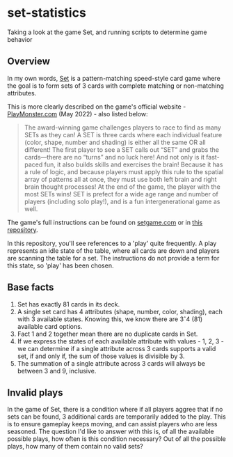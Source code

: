 # set-statistics

Taking a look at the game Set, and running scripts to determine game behavior

## Overview

In my own words, [Set](https://www.playmonster.com/product/set/) is a pattern-matching speed-style card game where the goal is to form sets of 3 cards with complete matching or non-matching attributes.

This is more clearly described on the game's official website - [PlayMonster.com](https://www.playmonster.com/product/set/) (May 2022) - also listed below:

> The award-winning game challenges players to race to find as many SETs as they can! A SET is three cards where each individual feature (color, shape, number and shading) is either all the same OR all different! The first player to see a SET calls out “SET” and grabs the cards—there are no “turns” and no luck here! And not only is it fast-paced fun, it also builds skills and exercises the brain! Because it has a rule of logic, and because players must apply this rule to the spatial array of patterns all at once, they must use both left brain and right brain thought processes! At the end of the game, the player with the most SETs wins! SET is prefect for a wide age range and number of players (including solo play!), and is a fun intergenerational game as well.

The game's full instructions can be found on [setgame.com](https://www.setgame.com/sites/default/files/instructions/SET%20INSTRUCTIONS%20-%20ENGLISH.pdf) or in [this repository](./set-instructions.md).

In this repository, you'll see references to a 'play' quite frequently. A play represents an idle state of the table, where all cards are down and players are scanning the table for a set. The instructions do not provide a term for this state, so 'play' has been chosen.

## Base facts

1. Set has exactly 81 cards in its deck.
2. A single set card has 4 attributes (shape, number, color, shading), each with 3 available states. Knowing this, we know there are 3ˆ4 (81) available card options.
3. Fact 1 and 2 together mean there are no duplicate cards in Set.
4. If we express the states of each available attribute with values - 1, 2, 3 - we can determine if a single attribute across 3 cards supports a valid set, if and only if, the sum of those values is divisible by 3.
5. The summation of a single attribute across 3 cards will always be between 3 and 9, inclusive.

## Invalid plays

In the game of Set, there is a condition where if all players aggree that if no sets can be found, 3 additional cards are temporarily added to the play. This is to ensure gameplay keeps moving, and can assist players who are less seasoned. The question I'd like to answer with this is, of all the available possible plays, how often is this condition necessary? Out of all the possible plays, how many of them contain no valid sets?
